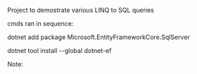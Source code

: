 Project to demostrate various LINQ to SQL queries


cmds ran in sequence:

dotnet add package Microsoft.EntityFrameworkCore.SqlServer

dotnet tool install --global dotnet-ef



Note: